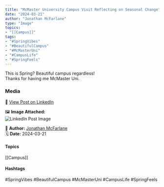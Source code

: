 ```yaml
---
title: "McMaster University Campus Visit Reflecting on Seasonal Change"  
date: "2024-03-21"  
author: "Jonathan McFarlane"  
type: "Image"  
topics:  
- "[[Campus]]"   
tags:  
- "#SpringVibes"  
- "#BeautifulCampus"  
- "#McMasterUni"  
- "#CampusLife"  
- "#SpringFeels" 
---
```


 

This is Spring? Beautiful campus regardless!  
Thanks for having me McMaster Uni.

### Media

🔗 [View Post on LinkedIn](https://www.linkedin.com/feed/update/urn:li:activity:7176726373237972992)  
  
🖼 **Image Attached:**  
![LinkedIn Post Image](https://media.licdn.com/dms/image/v2/D5622AQHzEDKrOqH58Q/feedshare-shrink_2048_1536/feedshare-shrink_2048_1536/0/1711064903274?e=1744848000&v=beta&t=b1nat8vwtCinp-hnLbNuFabJxQgIHK_7E374dkipNik)  
  
👤 **Author:** [Jonathan McFarlane](https://www.linkedin.com/in/jonathanmcfarlane/)  
🗓️ **Date:** 2024-03-21

#### Topics

[[Campus]]  

#### Hashtags

#SpringVibes #BeautifulCampus #McMasterUni #CampusLife #SpringFeels